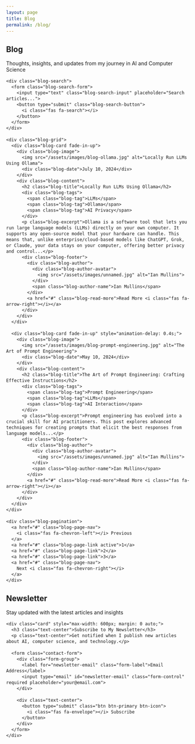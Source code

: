 ```yaml
---
layout: page
title: Blog
permalink: /blog/
---
```


<section class="section">
  <div class="wrapper">
    <div class="section-title">
      <h1 class="fade-in">Blog</h1>
      <p>Thoughts, insights, and updates from my journey in AI and Computer Science</p>
    </div>
    
    <div class="blog-search">
      <form class="blog-search-form">
        <input type="text" class="blog-search-input" placeholder="Search articles...">
        <button type="submit" class="blog-search-button">
          <i class="fas fa-search"></i>
        </button>
      </form>
    </div>
    
    <div class="blog-grid">
      <div class="blog-card fade-in-up">
        <div class="blog-image">
          <img src="/assets/images/blog-ollama.jpg" alt="Locally Run LLMs Using Ollama">
          <div class="blog-date">July 10, 2024</div>
        </div>
        <div class="blog-content">
          <h2 class="blog-title">Locally Run LLMs Using Ollama</h2>
          <div class="blog-tags">
            <span class="blog-tag">LLMs</span>
            <span class="blog-tag">Ollama</span>
            <span class="blog-tag">AI Privacy</span>
          </div>
          <p class="blog-excerpt">Ollama is a software tool that lets you run large language models (LLMs) directly on your own computer. It supports any open-source model that your hardware can handle. This means that, unlike enterprise/cloud-based models like ChatGPT, Grok, or Claude, your data stays on your computer, offering better privacy and control...</p>
          <div class="blog-footer">
            <div class="blog-author">
              <div class="blog-author-avatar">
                <img src="/assets/images/unnamed.jpg" alt="Ian Mullins">
              </div>
              <span class="blog-author-name">Ian Mullins</span>
            </div>
            <a href="#" class="blog-read-more">Read More <i class="fas fa-arrow-right"></i></a>
          </div>
        </div>
      </div>
      
      <div class="blog-card fade-in-up" style="animation-delay: 0.4s;">
        <div class="blog-image">
          <img src="/assets/images/blog-prompt-engineering.jpg" alt="The Art of Prompt Engineering">
          <div class="blog-date">May 10, 2024</div>
        </div>
        <div class="blog-content">
          <h2 class="blog-title">The Art of Prompt Engineering: Crafting Effective Instructions</h2>
          <div class="blog-tags">
            <span class="blog-tag">Prompt Engineering</span>
            <span class="blog-tag">LLMs</span>
            <span class="blog-tag">AI Interaction</span>
          </div>
          <p class="blog-excerpt">Prompt engineering has evolved into a crucial skill for AI practitioners. This post explores advanced techniques for creating prompts that elicit the best responses from language models...</p>
          <div class="blog-footer">
            <div class="blog-author">
              <div class="blog-author-avatar">
                <img src="/assets/images/unnamed.jpg" alt="Ian Mullins">
              </div>
              <span class="blog-author-name">Ian Mullins</span>
            </div>
            <a href="#" class="blog-read-more">Read More <i class="fas fa-arrow-right"></i></a>
          </div>
        </div>
      </div>
    </div>
    
    <div class="blog-pagination">
      <a href="#" class="blog-page-nav">
        <i class="fas fa-chevron-left"></i> Previous
      </a>
      <a href="#" class="blog-page-link active">1</a>
      <a href="#" class="blog-page-link">2</a>
      <a href="#" class="blog-page-link">3</a>
      <a href="#" class="blog-page-nav">
        Next <i class="fas fa-chevron-right"></i>
      </a>
    </div>
  </div>
</section>

<section class="section bg-light">
  <div class="wrapper">
    <div class="section-title">
      <h2>Newsletter</h2>
      <p>Stay updated with the latest articles and insights</p>
    </div>
    
    <div class="card" style="max-width: 600px; margin: 0 auto;">
      <h3 class="text-center">Subscribe to My Newsletter</h3>
      <p class="text-center">Get notified when I publish new articles about AI, computer science, and technology.</p>
      
      <form class="contact-form">
        <div class="form-group">
          <label for="newsletter-email" class="form-label">Email Address</label>
          <input type="email" id="newsletter-email" class="form-control" required placeholder="your@email.com">
        </div>
        
        <div class="text-center">
          <button type="submit" class="btn btn-primary btn-icon">
            <i class="fas fa-envelope"></i> Subscribe
          </button>
        </div>
      </form>
    </div>
  </div>
</section>

<script>
  // Create placeholder images for blog posts
  document.addEventListener('DOMContentLoaded', function() {
    // This is just for development, you would replace these with actual images
    const blogImages = document.querySelectorAll('.blog-image img');
    
    blogImages.forEach(img => {
      const src = img.getAttribute('src');
      if (src.includes('blog-') && !src.includes('http')) {
        // For now, use a placeholder
        img.setAttribute('src', '/assets/images/project-portfolio.jpg');
      }
    });
  });
</script> 